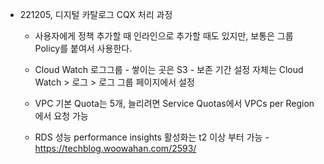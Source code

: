 - 221205, 디지털 카탈로그 CQX 처리 과정
	- 사용자에게 정책 추가할 때 인라인으로 추가할 때도 있지만, 보통은 그룹 Policy를 붙여서 사용한다.

	- Cloud Watch 로그그룹 - 쌓이는 곳은 S3 - 보존 기간 설정 자체는 Cloud Watch > 로그 > 로그 그룹 페이지에서 설정 

	- VPC 기본 Quota는 5개, 늘리려면 Service Quotas에서 VPCs per Region 에서 요청 가능

	- RDS 성능 performance insights 활성화는 t2 이상 부터 가능 - https://techblog.woowahan.com/2593/
<!--stackedit_data:
eyJoaXN0b3J5IjpbLTIxOTc2NTY2MywxNjMwNjkwODE1LDE5ND
IxMzYwNTNdfQ==
-->